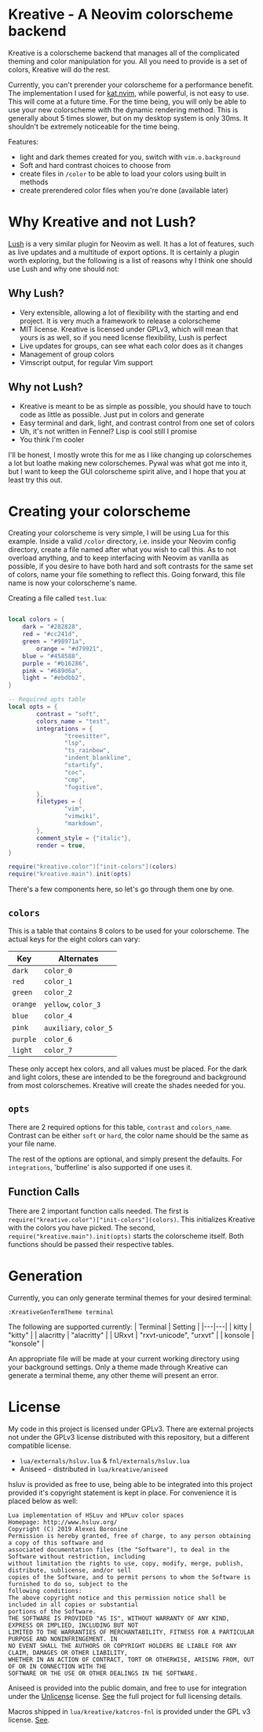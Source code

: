 # Kreative - A Neovim colorscheme backend

Kreative is a colorscheme backend that manages all of the complicated theming and color manipulation for you. All you need to provide is a set of colors, Kreative will do the rest.

Currently, you can't prerender your colorscheme for a performance benefit. The implementation I used for [kat.nvim](https://github.com/katawful/kat.nvim), while powerful, is not easy to use. This will come at a future time. For the time being, you will only be able to use your new colorscheme with the dynamic rendering method. This is generally about 5 times slower, but on my desktop system is only 30ms. It shouldn't be extremely noticeable for the time being.

Features:
- light and dark themes created for you, switch with `vim.o.background`
- Soft and hard contrast choices to choose from
- create files in `/color` to be able to load your colors using built in methods
- create prerendered color files when you're done (available later)

# Why Kreative and not Lush?
[Lush](https://github.com/rktjmp/lush.nvim) is a very similar plugin for Neovim as well. It has a lot of features, such as live updates and a multitude of export options. It is certainly a plugin worth exploring, but the following is a list of reasons why I think one should use Lush and why one should not:

## Why Lush?
- Very extensible, allowing a lot of flexibility with the starting and end project. It is very much a framework to release a colorscheme
- MIT license. Kreative is licensed under GPLv3, which will mean that yours is as well, so if you need license flexibility, Lush is perfect
- Live updates for groups, can see what each color does as it changes
- Management of group colors
- Vimscript output, for regular Vim support

## Why not Lush?
- Kreative is meant to be as simple as possible, you should have to touch code as little as possible. Just put in colors and generate
- Easy terminal and dark, light, and contrast control from one set of colors
- Uh, it's not written in Fennel? Lisp is cool still I promise
- You think I'm cooler

I'll be honest, I mostly wrote this for me as I like changing up colorschemes a lot but loathe making new colorschemes. Pywal was what got me into it, but I want to keep the GUI colorscheme spirit alive, and I hope that you at least try this out.

# Creating your colorscheme
Creating your colorscheme is very simple, I will be using Lua for this example. Inside a valid `/color` directory, i.e. inside your Neovim config directory, create a file named after what you wish to call this. As to not overload anything, and to keep interfacing with Neovim as vanilla as possible, if you desire to have both hard and soft contrasts for the same set of colors, name your file something to reflect this. Going forward, this file name is now your colorscheme's name.

Creating a file called `test.lua`:

```lua

local colors = {
	dark = "#282828",
	red = "#cc241d",
	green = "#98971a",
        orange = "#d79921",
	blue = "#458588",
	purple = "#b16286",
	pink = "#689d6a",
	light = "#ebdbb2",
}

-- Required opts table
local opts = {
        contrast = "soft",
        colors_name = "test",
        integrations = {
                "treesitter",
                "lsp",
                "ts_rainbow",
                "indent_blankline",
                "startify",
                "coc",
                "cmp",
                "fugitive",
        },
        filetypes = {
                "vim",
                "vimwiki",
                "markdown",
        },
        comment_style = {"italic"},
        render = true,
}

require("kreative.color")["init-colors"](colors)
require("kreative.main").init(opts)
```

There's a few components here, so let's go through them one by one.

## `colors`
This is a table that contains 8 colors to be used for your colorscheme. The actual keys for the eight colors can vary:

| Key | Alternates |
| --- | ---------- |
| `dark` | `color_0` |
| `red` | `color_1` |
| `green` | `color_2` |
| `orange` | `yellow`, `color_3` |
| `blue` | `color_4` |
| `pink` | `auxiliary`, `color_5` |
| `purple` | `color_6` |
| `light` | `color_7` |

These only accept hex colors, and all values must be placed. For the dark and light colors, these are intended to be the foreground and background from most colorschemes. Kreative will create the shades needed for you.

## `opts`
There are 2 required options for this table, `contrast` and `colors_name`. Contrast can be either `soft` or `hard`, the color name should be the same as your file name.

The rest of the options are optional, and simply present the defaults. For `integrations`, 'bufferline' is also supported if one uses it.

## Function Calls
There are 2 important function calls needed. The first is `require("kreative.color")["init-colors"](colors)`. This initializes Kreative with the colors you have picked.
The second, `require("kreative.main").init(opts)` starts the colorscheme itself. Both functions should be passed their respective tables.

# Generation
Currently, you can only generate terminal themes for your desired terminal:
```vim
:KreativeGenTermTheme terminal
```
The following are supported currently:
| Terminal | Setting |
|---|---|
| kitty | "kitty" |
| alacritty | "alacritty" |
| URxvt | "rxvt-unicode", "urxvt" |
| konsole | "konsole" |

An appropriate file will be made at your current working directory using your background settings. Only a theme made through Kreative can generate a terminal theme, any other theme will present an error.

# License
My code in this project is licensed under GPLv3. There are external projects not under the GPLv3 license distributed with this repository, but a different compatible license.

* `lua/externals/hsluv.lua` & `fnl/externals/hsluv.lua`
* Aniseed - distributed in `lua/kreative/aniseed`

hsluv is provided as free to use, being able to be integrated into this project provided it's copyright statement is kept in place. For convenience it is placed below as well:
```
Lua implementation of HSLuv and HPLuv color spaces
Homepage: http://www.hsluv.org/
Copyright (C) 2019 Alexei Boronine
Permission is hereby granted, free of charge, to any person obtaining a copy of this software and
associated documentation files (the "Software"), to deal in the Software without restriction, including
without limitation the rights to use, copy, modify, merge, publish, distribute, sublicense, and/or sell
copies of the Software, and to permit persons to whom the Software is furnished to do so, subject to the
following conditions:
The above copyright notice and this permission notice shall be included in all copies or substantial
portions of the Software.
THE SOFTWARE IS PROVIDED "AS IS", WITHOUT WARRANTY OF ANY KIND, EXPRESS OR IMPLIED, INCLUDING BUT NOT
LIMITED TO THE WARRANTIES OF MERCHANTABILITY, FITNESS FOR A PARTICULAR PURPOSE AND NONINFRINGEMENT. IN
NO EVENT SHALL THE AUTHORS OR COPYRIGHT HOLDERS BE LIABLE FOR ANY CLAIM, DAMAGES OR OTHER LIABILITY,
WHETHER IN AN ACTION OF CONTRACT, TORT OR OTHERWISE, ARISING FROM, OUT OF OR IN CONNECTION WITH THE
SOFTWARE OR THE USE OR OTHER DEALINGS IN THE SOFTWARE.
```
Aniseed is provided into the public domain, and free to use for integration under the [Unlicense](https://unlicense.org/) license. [See](https://github.com/Olical/aniseed) the full project for full licensing details.

Macros shipped in `lua/kreative/katcros-fnl` is provided under the GPL v3 license. [See](https://github.com/katawful/katcros-fnl).
